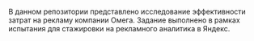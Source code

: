 В данном репозитории представлено исследование эффективности затрат на рекламу компании Омега. Задание выполнено в рамках испытания для стажировки на рекламного аналитика в Яндекс.
